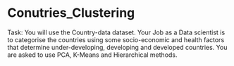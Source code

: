 # Conutries_Clustering

Task: You will use the Country-data dataset. Your Job as a Data scientist is to categorise the countries using some socio-economic and health factors that determine under-developing, developing and developed countries. You are asked to use PCA, K-Means and Hierarchical methods.
